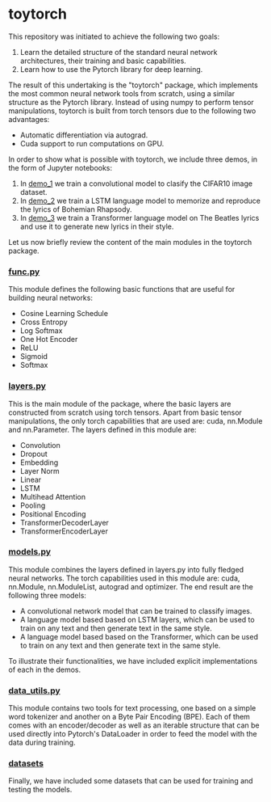 # toytorch

This repository was initiated to achieve the following two goals:

1. Learn the detailed structure of the standard neural network architectures, their training and basic capabilities.
2. Learn how to use the Pytorch library for deep learning.

The result of this undertaking is the "toytorch" package, which implements the most common neural network tools from scratch, using a similar structure as the Pytorch library. Instead of using numpy to perform tensor manipulations, toytorch is built from torch tensors due to the following two advantages:

- Automatic differentiation via autograd.
- Cuda support to run computations on GPU.

In order to show what is possible with toytorch, we include three demos, in the form of Jupyter notebooks:

1. In [demo_1](https://github.com/feliperosso/toytorch/blob/main/demo_1/ConvolutionalCIFAR10.ipynb) we train a convolutional model to clasify the CIFAR10 image dataset.
2. In [demo_2](https://github.com/feliperosso/toytorch/blob/main/demo_2/2.%20LSTMLanguageModel%20(GitHub).ipynb) we train a LSTM language model to memorize and reproduce the lyrics of Bohemian Rhapsody.
3. In [demo_3](https://github.com/feliperosso/toytorch/blob/main/demo_3/Beatles_Transformer_model.ipynb) we train a Transformer language model on The Beatles lyrics and use it to generate new lyrics in their style.

Let us now briefly review the content of the main modules in the toytorch package.

### [func.py](https://github.com/feliperosso/toytorch/blob/main/toytorch/func.py)

This module defines the following basic functions that are useful for building neural networks:

- Cosine Learning Schedule
- Cross Entropy
- Log Softmax
- One Hot Encoder
- ReLU
- Sigmoid
- Softmax

### [layers.py](https://github.com/feliperosso/toytorch/blob/main/toytorch/layers.py)

This is the main module of the package, where the basic layers are constructed from scratch using torch tensors. Apart from basic tensor manipulations, the only torch capabilities that are used are: cuda, nn.Module and nn.Parameter. The layers defined in this module are:

- Convolution
- Dropout
- Embedding
- Layer Norm
- Linear
- LSTM
- Multihead Attention
- Pooling
- Positional Encoding
- TransformerDecoderLayer
- TransformerEncoderLayer

### [models.py](https://github.com/feliperosso/toytorch/blob/main/toytorch/models.py)

This module combines the layers defined in layers.py into fully fledged neural networks. The torch capabilities used in this module are: cuda, nn.Module, nn.ModuleList, autograd and optimizer. The end result are the following three models:

- A convolutional network model that can be trained to classify images.
- A language model based based on LSTM layers, which can be used to train on any text and then generate text in the same style.
- A language model based based on the Transformer, which can be used to train on any text and then generate text in the same style.

To illustrate their functionalities, we have included explicit implementations of each in the demos.

### [data_utils.py](https://github.com/feliperosso/toytorch/blob/main/toytorch/data_utils.py)

This module contains two tools for text processing, one based on a simple word tokenizer and another on a Byte Pair Encoding (BPE). Each of them comes with an encoder/decoder as well as an iterable structure that can be used directly into Pytorch's DataLoader in order to feed the model with the data during training.

### [datasets](https://github.com/feliperosso/toytorch/tree/main/toytorch/datasets)

Finally, we have included some datasets that can be used for training and testing the models.

